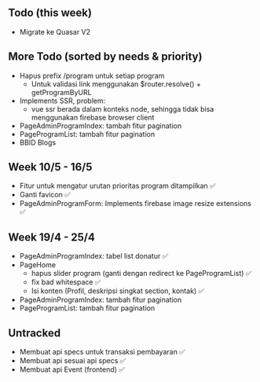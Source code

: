 
## Todo (this week)
- Migrate ke Quasar V2

## More Todo (sorted by needs & priority)
- Hapus prefix /program untuk setiap program
  - Untuk validasi link menggunakan $router.resolve() + getProgramByURL
- Implements SSR, problem:
  - vue ssr berada dalam konteks node, sehingga tidak bisa menggunakan firebase browser client
- PageAdminProgramIndex: tambah fitur pagination
- PageProgramList: tambah fitur pagination
- BBID Blogs

## Week 10/5 - 16/5
- Fitur untuk mengatur urutan prioritas program ditampilkan ✅
- Ganti favicon ✅
- PageAdminProgramForm: Implements firebase image resize extensions ✅

## Week 19/4 - 25/4
- PageAdminProgramIndex: tabel list donatur ✅
- PageHome
  - hapus slider program (ganti dengan redirect ke PageProgramList) ✅
  - fix bad whitespace ✅
  - Isi konten (Profil, deskripsi singkat section, kontak) ✅
- PageAdminProgramIndex: tambah fitur pagination
- PageProgramList: tambah fitur pagination

## Untracked
- Membuat api specs untuk transaksi pembayaran ✅
- Membuat api sesuai api specs ✅
- Membuat api Event (frontend) ✅

